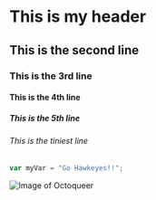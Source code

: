 # This is my header
## This is the second line
### This is the 3rd line
#### This is the 4th line
##### This is the 5th line
###### This is the tiniest line
```` javascript
var myVar = "Go Hawkeyes!!";
````
![Image of Octoqueer](https://octodex.github.com/images/Octoqueer.png)
